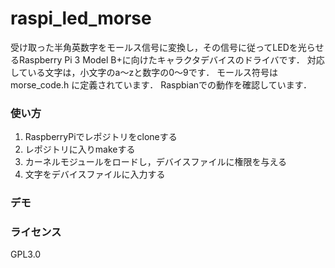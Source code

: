 # raspi_led_morse
受け取った半角英数字をモールス信号に変換し，その信号に従ってLEDを光らせるRaspberry Pi 3 Model B+に向けたキャラクタデバイスのドライバです．
対応している文字は，小文字のa～zと数字の0～9です．
モールス符号は morse_code.h に定義されています．
Raspbianでの動作を確認しています．

### 使い方
1. RaspberryPiでレポジトリをcloneする
1. レポジトリに入りmakeする
1. カーネルモジュールをロードし，デバイスファイルに権限を与える
1. 文字をデバイスファイルに入力する

### デモ

### ライセンス
GPL3.0
